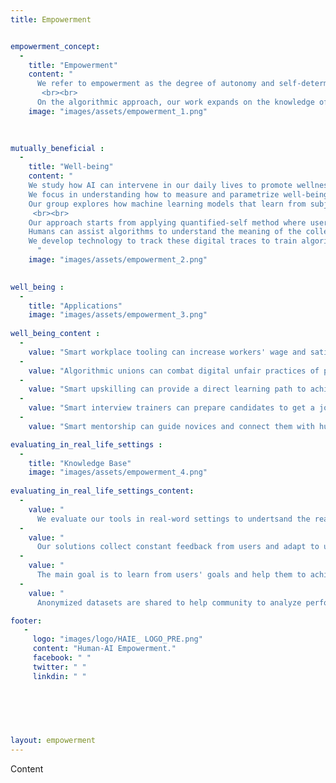 ```yaml
---
title: Empowerment


empowerment_concept: 
  -
    title: "Empowerment"
    content: "
      We refer to empowerment as the degree of autonomy and self-determination in people and communities. We study how AI can help individuals become more self-sufficient and advance in their goals. The objective is to help people become more confident in controlling their lives and enhance their potential to influence the world around them.
       <br><br>
      On the algorithmic approach, our work expands on the knowledge of AI empowerment that explores the potential an agent perceives that it has to influence its environment. We explore how different machine-learning approaches can help agents identify and learn from human interactions and adapt according to the immediate benefit for humans. Evaluating the AI outcomes is a crucial component of our technology to promote Trustworthy AI solutions."
    image: "images/assets/empowerment_1.png"

  
  
mutually_beneficial : 
  -
    title: "Well-being"
    content: "
    We study how AI can intervene in our daily lives to promote wellness in different dimentions such as the mental, physical, economic, amd emotional well-being.
    We focus in understanding how to measure and parametrize well-being measurements that algorithms can use to optimize their outcome.
    Our group explores how machine learning models that learn from subjective factors can gradually improve their perceived performance.
     <br><br>
    Our approach starts from applying quantified-self method where users are willing to understand how they are performing periodically.
    Humans can assist algorithms to understand the meaning of the collected data and how these digital traces can be linked to a direct bennefit for them.
    We develop technology to track these digital traces to train algorithms that can help individuals towards their goals.
      "
    image: "images/assets/empowerment_2.png"

  
well_being : 
  -
    title: "Applications"
    image: "images/assets/empowerment_3.png"
    
well_being_content :
  -
    value: "Smart workplace tooling can increase workers' wage and satisfaction (performance)"
  -
    value: "Algorithmic unions can combat digital unfair practices of platforms (justice)"
  -
    value: "Smart upskilling can provide a direct learning path to achieve a goal (education)"
  -
    value: "Smart interview trainers can prepare candidates to get a job position (recruitment)"
  -
    value: "Smart mentorship can guide novices and connect them with human mentors (mentoring)"

evaluating_in_real_life_settings : 
  -
    title: "Knowledge Base"
    image: "images/assets/empowerment_4.png"
    
evaluating_in_real_life_settings_content:
  -
    value: "
      We evaluate our tools in real-word settings to undertsand the real impact of AI-powered tools."
  -
    value: "
      Our solutions collect constant feedback from users and adapt to user evolving preferences."
  -
    value: "
      The main goal is to learn from users' goals and help them to achieve them."
  -
    value: "
      Anonymized datasets are shared to help community to analyze performance data."

footer:
   - 
     logo: "images/logo/HAIE_ LOGO_PRE.png"
     content: "Human-AI Empowerment."
     facebook: " "
     twitter: " "
     linkdin: " "
   


 
 
 
layout: empowerment
---
```



Content
